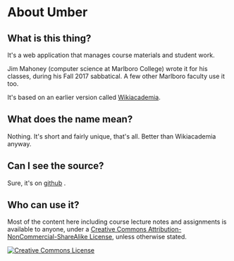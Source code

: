 About Umber
===========

What is this thing?
-------------------

It's a web application that manages course materials and student work.

Jim Mahoney (computer science at Marlboro College) wrote it
for his classes, during his Fall 2017 sabbatical. 
A few other Marlboro faculty use it too.

It's based on an earlier version called [Wikiacademia](https://cs.marlboro.college/courses/help/).

What does the name mean?
------------------------

Nothing. It's short and fairly unique, that's all. Better than Wikiacademia anyway.

Can I see the source?
---------------------

Sure, it's on [github](https://github.com/jimmahoney/umber) .

Who can use it?
---------------

Most of the content here including course lecture notes and assignments is available to anyone, 
under a [Creative Commons Attribution-NonCommercial-ShareAlike License](http://creativecommons.org/licenses/by-nc-sa/4.0/_), unless otherwise stated.

<a rel="license" href="http://creativecommons.org/licenses/by-nc-sa/4.0/"><img alt="Creative Commons License" style="border-width:0" src="https://i.creativecommons.org/l/by-nc-sa/4.0/88x31.png" /></a>
